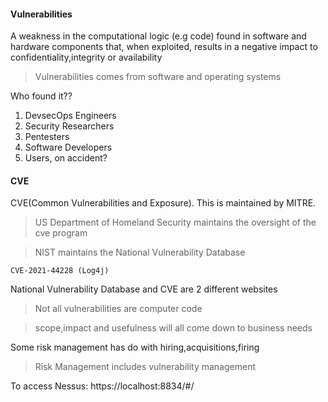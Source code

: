 
<h4>Vulnerabilities</h4>

A weakness in the computational logic (e.g code) found in software and hardware components that, when exploited, results in a negative impact to confidentiality,integrity or availability

>Vulnerabilities comes from software and operating systems

Who found it??
1. DevsecOps Engineers
2. Security Researchers
3. Pentesters
4. Software Developers
5. Users, on accident?



<h4>CVE</h4>

CVE(Common Vulnerabilities and Exposure). This is maintained by MITRE. 

>US Department of Homeland Security maintains the oversight of the cve program

>NIST maintains the National Vulnerability Database

```
CVE-2021-44228 (Log4j)
```

National Vulnerability Database and CVE are 2 different websites

>Not all vulnerabilities are computer code

>scope,impact and usefulness will all come down to business needs

Some risk management has do with hiring,acquisitions,firing

>Risk Management includes vulnerability management



To access Nessus: https://localhost:8834/#/



